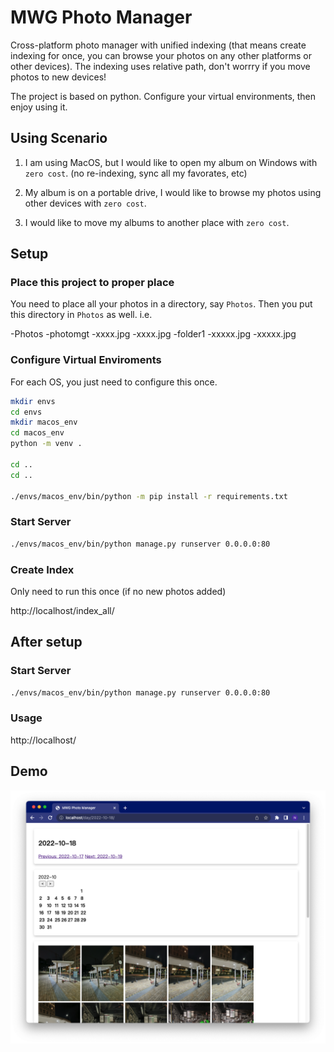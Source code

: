# MWG Photo Manager

Cross-platform photo manager with unified indexing (that means create indexing for once, you can browse your photos on any other platforms or other devices). The indexing uses relative path, don't worrry if you move photos to new devices!

The project is based on python. Configure your virtual environments, then enjoy using it.

## Using Scenario

1. I am using MacOS, but I would like to open my album on Windows with `zero cost`. (no re-indexing, sync all my favorates, etc)

2. My album is on a portable drive, I would like to browse my photos using other devices with `zero cost`.

3. I would like to move my albums to another place with `zero cost`.



## Setup

### Place this project to proper place

You need to place all your photos in a directory, say `Photos`. Then you put this directory in `Photos` as well. i.e.

-Photos
    -photomgt
    -xxxx.jpg
    -xxxx.jpg
    -folder1
        -xxxxx.jpg
        -xxxxx.jpg
    
### Configure Virtual Enviroments

For each OS, you just need to configure this once.

```bash
mkdir envs
cd envs
mkdir macos_env
cd macos_env
python -m venv .

cd ..
cd ..

./envs/macos_env/bin/python -m pip install -r requirements.txt
```

### Start Server

```bash
./envs/macos_env/bin/python manage.py runserver 0.0.0.0:80
```

### Create Index

Only need to run this once (if no new photos added)

http://localhost/index_all/


## After setup

### Start Server

```bash
./envs/macos_env/bin/python manage.py runserver 0.0.0.0:80
```

### Usage

http://localhost/


## Demo

![](images/demo.png)